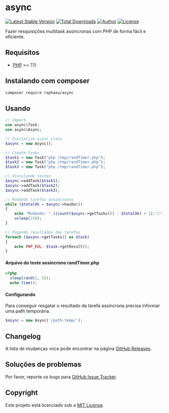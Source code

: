 async
=========

[![Latest Stable Version](https://img.shields.io/packagist/v/phlak/colorizer.svg)](https://packagist.org/packages/raphaeu/async)
[![Total Downloads](https://img.shields.io/packagist/dt/raphaeu/async)](https://packagist.org/packages/raphaeu/async)
[![Author](https://img.shields.io/badge/author-raphaeu-blue.svg)](https://www.linkedin.com/in/rafael-aguiar-74824922/)
[![License](https://img.shields.io/github/license/raphaeu/async)](https://packagist.org/packages/raphaeu/async)

Fazer resquisições multitask assíncronas com PHP de forma fácil e eficiente.

Requisitos
------------

  - [PHP](https://php.net) >= 7.0

Instalando com composer
-----------------------

```bash
composer require raphaeu/async
```

Usando
------

```php
// Import 
use async\Task;
use async\Async;

// Inicialize async class
$async = new Async();

// Create tasks
$task1 = new Task("php /tmp/randTimer.php");
$task2 = new Task("php /tmp/randTimer.php");
$task3 = new Task("php /tmp/randTimer.php");

// Vinculando testes
$async->addTask($task1);
$async->addTask($task2);
$async->addTask($task3);

// Rodando tarefas assíncronas
while ($totalOk = $async->hasDo())
{
    echo "Rodando: ".((count($async->getTasks()) - $totalOk) + 1)."/". count($async->getTasks()) ."\r";
    usleep(250);
}

// Pegando resultados das tarefas
foreach ($async->getTasks() as $task)
{
    echo PHP_EOL. $task->getResult();
}

```
#### Arquivo do teste assíncrono <B>randTimer.php</b>
```php
<?php
  sleep(rand(1, 5));
  echo time();
```


#### Configurando

Para conseguir resgatar o resultado da tarefa assíncrona precisa informar uma path temporária. 

```php
$async = new Async('/path-temp/');
```

Changelog
---------

A lista de mudanças voce pode encontrar na página [GitHub Releases](https://github.com/raphaeu/async/releases).

Soluções de problemas
---------------------

Por favor, reporte os bugs para [GitHub Issue Tracker](https://github.com/raphaeu/async/issues).

Copyright
---------

Este projeto está licenciado sob a [MIT License](https://github.com/raphaeu/async/blob/master/LICENSE).
